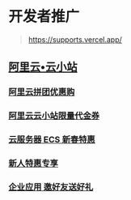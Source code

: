 # 开发者推广

> <https://supports.vercel.app/>

## [阿里云•云小站](https://www.aliyun.com/minisite/goods?userCode=6wzzmpsm&utm_source=6wzzmpsm)

### [阿里云拼团优惠购](https://www.aliyun.com/activity/ambassador/pintuangou?userCode=6wzzmpsm)

### [阿里云云小站限量代金券](https://www.aliyun.com/minisite/goods?userCode=6wzzmpsm)

### [云服务器 ECS 新春特惠](https://www.aliyun.com/daily-act/ecs/fy22-12-yure?userCode=6wzzmpsm)

### [新人特惠专享](https://www.aliyun.com/activity/new?userCode=6wzzmpsm)

### [企业应用 邀好友送好礼](https://www.aliyun.com/page-source//msea/topic/yundashihuodong?taskCode=zxqy1212-2&recordId=null&userCode=6wzzmpsm)
